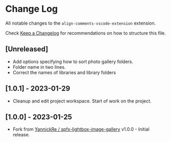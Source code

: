 # Change Log

All notable changes to the `align-comments-vscode-extension` extension.

Check [Keep a Changelog](http://keepachangelog.com/) for recommendations on how to structure this file.

## [Unreleased]
- Add options specifying how to sort photo gallery folders.
- Folder name in two lines.
- Correct the names of libraries and library folders

## [1.0.1] - 2023-01-29
- Cleanup and edit project workspace. Start of work on the project.

## [1.0.0] - 2023-01-25
- Fork from [YannickRe / spfx-lightbox-image-gallery](https://github.com/chrobaktruhlik/spfx-lightbox-image-gallery) v1.0.0 - Initial release.
